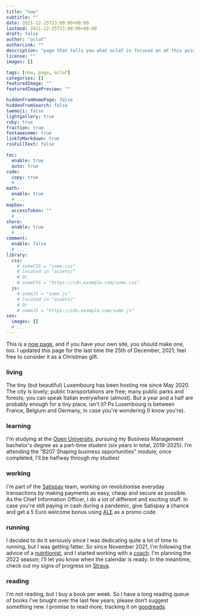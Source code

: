 ```yaml
---
title: "now"
subtitle: ""
date: 2021-12-25T23:00:00+08:00
lastmod: 2021-12-25T23:00:00+08:00
draft: false
author: "oclaf"
authorLink: ""
description: "page that tells you what oclaf is focused on at this point in his life"
license: ""
images: []

tags: [now, page, oclaf]
categories: []
featuredImage: ""
featuredImagePreview: ""

hiddenFromHomePage: false
hiddenFromSearch: false
twemoji: false
lightgallery: true
ruby: true
fraction: true
fontawesome: true
linkToMarkdown: true
rssFullText: false

toc:
  enable: true
  auto: true
code:
  copy: true
  # ...
math:
  enable: true
  # ...
mapbox:
  accessToken: ""
  # ...
share:
  enable: true
  # ...
comment:
  enable: false
  # ...
library:
  css:
    # someCSS = "some.css"
    # located in "assets/"
    # Or
    # someCSS = "https://cdn.example.com/some.css"
  js:
    # someJS = "some.js"
    # located in "assets/"
    # Or
    # someJS = "https://cdn.example.com/some.js"
seo:
  images: []
  # ...
---
```

This is a <a href="https://nownownow.com/about" target="_blank" rel="noopener noreferrer">now page</a>, and if you have your own site, you should make one, too. I updated this page for the last time the 25th of December, 2021; feel free to consider it as a Christmas gift.

### living <a id="living"></a>
The tiny (but beautiful) Luxembourg has been hosting me since May 2020. The city is lovely; public transportations are free; many public parks and forests; you can speak Italian everywhere (almost). But a year and a half are probably enough for a tiny place, isn't it? Ps Luxembourg is between France, Belgium and Germany, in case you're wondering (I know you're).

### learning <a id="learning"></a>
I'm studying at the <a href="https://www.open.ac.uk/" target="_blank" rel="noopener noreferrer">Open University</a>, pursuing my Business Management bachelor's degree as a part-time student (six years in total, 2019-2025). I’m attending the “B207 Shaping business opportunities” module; once completed, I'll be halfway through my studies!

### working <a id="working"></a>
I'm part of the <a href="https://www.satispay.com/en-it/" target="_blank" rel="noopener noreferrer">Satispay</a> team, working on revolutionise everyday transactions by making payments as easy, cheap and secure as possible. As the Chief Information Officer, I do a lot of different and exciting stuff. In case you're still paying in cash during a pandemic, give Satispay a chance and get a 5 Euro welcome bonus using <a href="https://www.satispay.com/en-it/promo/?promo=ALE" target="_blank" rel="noopener noreferrer">ALE</a> as a promo code.

### running <a id="running"></a>
I decided to do it seriously since I was dedicating quite a lot of time to running, but I was getting fatter. So since November 2021, I'm following the advice of a <a href="https://www.fabrizioangelini.it/" target="_blank" rel="noopener noreferrer">nutritionist</a>, and I started working with a <a href="https://trailrunningcoaching.com/" target="_blank" rel="noopener noreferrer">coach</a>. I'm planning the 2022 season; I’ll let you know when the calendar is ready. In the meantime, check out my signs of progress on <a href="https://www.strava.com/athletes/16418038" target="_blank" rel="noopener noreferrer">Strava</a>.

### reading <a id="reading"></a>
I'm not reading, but I buy a book per week. So I have a long reading queue of books I’ve bought over the last few years; please don’t suggest something new. I promise to read more, tracking it on <a href="https://www.goodreads.com/user/show/89459057-alessandro-falco" target="_blank" rel="noopener noreferrer">goodreads</a>.

<script src='https://storage.ko-fi.com/cdn/scripts/overlay-widget.js'></script>
<script>
  kofiWidgetOverlay.draw('oclaf', {
    'type': 'floating-chat',
    'floating-chat.donateButton.text': 'Support me',
    'floating-chat.donateButton.background-color': '#323842',
    'floating-chat.donateButton.text-color': '#fff'
  });
</script>
